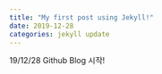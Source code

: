 ```yaml
---
title: "My first post using Jekyll!"
date: 2019-12-28 
categories: jekyll update
---
```


19/12/28 Github Blog 시작!
